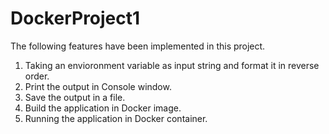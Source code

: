 # DockerProject1
The following features have been implemented in this project. 
1. Taking an envioronment variable as input string and format it in reverse order. 
2. Print the output in Console window.
3. Save the output in a file. 
4. Build the application in Docker image. 
5. Running the application in Docker container.   
